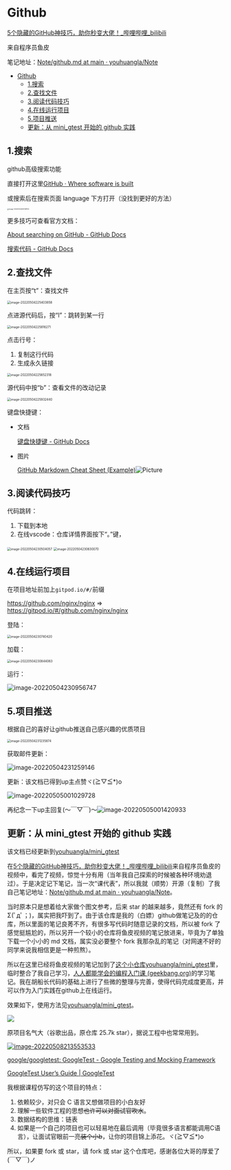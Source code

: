 # Github

[5个隐藏的GitHub神技巧，助你秒变大佬！\_哔哩哔哩\_bilibili](https://www.bilibili.com/video/BV1q54y1f7h6?spm_id_from=333.337.search-card.all.click)

来自程序员鱼皮

笔记地址：[Note/github\.md at main · youhuangla/Note](https://github.com/youhuangla/Note/blob/main/web/github.md)

- [Github](#github)
  - [1.搜索](#1搜索)
  - [2.查找文件](#2查找文件)
  - [3.阅读代码技巧](#3阅读代码技巧)
  - [4.在线运行项目](#4在线运行项目)
  - [5.项目推送](#5项目推送)
  - [更新：从 mini_gtest 开始的 github 实践](#更新从-mini_gtest-开始的-github-实践)

## 1.搜索

github高级搜索功能

直接打开这里[GitHub · Where software is built](https://github.com/search/advanced)

或搜索后在搜索页面 language 下方打开（没找到更好的方法）

<img src="img/image-20220504225139153.png" alt="image-20220504225139153" style="zoom: 25%;" />

更多技巧可查看官方文档：

[About searching on GitHub \- GitHub Docs](https://docs.github.com/cn/search-github/getting-started-with-searching-on-github/about-searching-on-github)

[搜索代码 \- GitHub Docs](https://docs.github.com/cn/search-github/searching-on-github/searching-code)

## 2.查找文件

在主页按“t”：查找文件

<img src="img/image-20220504225403858.png" alt="image-20220504225403858" style="zoom:50%;" />

点进源代码后，按“l”：跳转到某一行

<img src="img/image-20220504225816271.png" alt="image-20220504225816271" style="zoom:50%;" />

点击行号：

1. 复制这行代码
2. 生成永久链接

<img src="img/image-20220504225652318.png" alt="image-20220504225652318" style="zoom:50%;" />

源代码中按“b”：查看文件的改动记录

<img src="img/image-20220504225932440.png" alt="image-20220504225932440" style="zoom:50%;" />

键盘快捷键：

- 文档

  [键盘快捷键 \- GitHub Docs](https://docs.github.com/cn/get-started/using-github/keyboard-shortcuts)

- 图片

  [GitHub Markdown Cheat Sheet \(Example\)](https://coderwall.com/p/ln-ira/github-markdown-cheat-sheet)![Picture](img/gs.png)

## 3.阅读代码技巧

代码跳转：

1. 下载到本地
2. 在线vscode：仓库详情界面按下“。”键，

<img src="img/image-20220504230504057.png" alt="image-20220504230504057" style="zoom:50%;" />

<img src="img/image-20220504230630070.png" alt="image-20220504230630070" style="zoom:50%;" />

## 4.在线运行项目

在项目地址前加上`gitpod.io/#/`前缀

https://github.com/nginx/nginx  => https://gitpod.io/#/github.com/nginx/nginx

登陆：

<img src="img/image-20220504230740420.png" alt="image-20220504230740420" style="zoom:50%;" />

加载：

<img src="img/image-20220504230844063.png" alt="image-20220504230844063" style="zoom:50%;" />

运行：

![image-20220504230956747](img/image-20220504230956747.png)



## 5.项目推送

根据自己的喜好让github推送自己感兴趣的优质项目

<img src="img/image-20220504231235874.png" alt="image-20220504231235874" style="zoom:50%;" />



获取邮件更新：

![image-20220504231259146](img/image-20220504231259146.png)



更新：该文档已得到up主点赞ヾ(≧▽≦*)o

![image-20220505001029728](img/image-20220505001029728.png)

再纪念一下up主回复(～￣▽￣)～<img src="img/image-20220505001420933.png" alt="image-20220505001420933"  />

## 更新：从 mini_gtest 开始的 github 实践

该文档已经更新到[youhuangla/mini\_gtest](https://github.com/youhuangla/mini_gtest)

在[5个隐藏的GitHub神技巧，助你秒变大佬！_哔哩哔哩_bilibili](https://www.bilibili.com/video/BV1q54y1f7h6?spm_id_from=333.337.search-card.all.click)来自程序员鱼皮的视频中，看完了视频，惊觉十分有用（当年我自己探索的时候被各种环境劝退过）。于是决定记下笔记，当一次“课代表”，所以我就（顺势）开源（复制）了我自己笔记地址：[Note/github.md at main · youhuangla/Note](https://github.com/youhuangla/Note/blob/main/web/github.md)。

当时原本只是想着给大家做个图文参考，后来 star 的越来越多，竟然还有 fork 的 Σ(ﾟдﾟ；)，属实把我吓到了。由于该仓库是我的（白嫖）github做笔记及的的仓库，所以里面的笔记良莠不齐，有很多写代码时随意记录的文档，所以被 fork 了感觉挺尴尬的，所以另开一个较小的仓库将鱼皮视频的笔记放进来，毕竟为了单独下载一个小小的 md 文档，属实没必要整个 fork 我那杂乱的笔记（对网速不好的同学来说我相信更是一种煎熬）。

所以在这里已经将鱼皮视频的笔记加到了[这个小仓库youhuangla/mini\_gtest](https://github.com/youhuangla/mini_gtest)里，临时整合了我自己学习，[人人都能学会的编程入门课 (geekbang.org)](https://time.geekbang.org/column/intro/100043901?tab=catalog)的学习笔记。我在胡船长代码的基础上进行了些微的整理与完善，使得代码完成度更高，并可以作为入门实践在github上在线运行。

效果如下，使用方法见[youhuangla/mini\_gtest](https://github.com/youhuangla/mini_gtest)。

![](img/image-20220508223845339.png)

原项目名气大（谷歌出品，原仓库 25.7k star），据说工程中也常常用到。

[![image-20220508213553533](img/image-20220508213553533.png)](https://github.com/youhuangla/mini_gtest/blob/master/img/image-20220508213553533.png)

[google/googletest: GoogleTest - Google Testing and Mocking Framework](https://github.com/google/googletest)

[GoogleTest User’s Guide | GoogleTest](https://google.github.io/googletest/)

我根据课程仿写的这个项目的特点：

1. 依赖较少，对只会 C 语言又想做项目的小白友好
2. 理解一些软件工程的思想~~也许可以对面试官吹水~~。
3. 数据结构的思维：链表
4. 如果是一个自己的项目也可以轻易地在最后调用（毕竟很多语言都能调用C语言），让面试官眼前一亮~~装个小b~~，让你的项目锦上添花。ヾ(≧▽≦*)o

所以，如果要 fork 或 star，请 fork 或 star 这个仓库吧，感谢各位大哥的厚爱了(￣▽￣)ノ